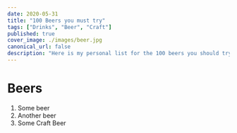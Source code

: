 ```yaml
---
date: 2020-05-31
title: "100 Beers you must try"
tags: ["Drinks", "Beer", "Craft"]
published: true
cover_image: ./images/beer.jpg
canonical_url: false
description: "Here is my personal list for the 100 beers you should try! At vero eos et accusam et justo duo dolores et ea rebum. Stet clita kasd gubergren."
---
```


# Beers

1. Some beer
2. Another beer
3. Some Craft Beer
